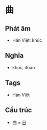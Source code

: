 # 曲

## Phát âm
* Hán Việt: khúc

## Nghĩa
* khúc, đoạn

## Tags
* Hán Việt

## Cấu trúc
* 曲 = [日](日.md)

<script>window.HANZI_FIELD='曲';</script>
